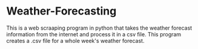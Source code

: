 # Weather-Forecasting

This is a web scraaping program in python that takes the weather forecast information from the internet and process it in a csv file.
This program creates a .csv file for a whole week's weather forecast.
